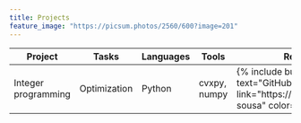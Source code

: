 ```yaml
---
title: Projects
feature_image: "https://picsum.photos/2560/600?image=201"
---
```


 <table>
      <thead>
        <tr>
          <th>Project</th>
          <th>Tasks</th>
          <th>Languages</th>
          <th>Tools</th>
          <th>Repository</th>
        </tr>
      </thead>
      <tbody>
        <tr>
          <td>Integer programming</td>
          <td>Optimization</td>
          <td>Python</td>
          <td>cvxpy, numpy</td>
          <td>{% include button.html text="GitHub" icon="github" link="https://github.com/samuel-sousa" color="#000000" %}</td>
        </tr>
      </tbody>
    </table>